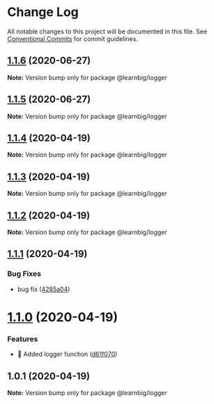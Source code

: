 # Change Log

All notable changes to this project will be documented in this file.
See [Conventional Commits](https://conventionalcommits.org) for commit guidelines.

## [1.1.6](https://github.com/dhavalptl/learnbig/compare/@learnbig/logger@1.1.5...@learnbig/logger@1.1.6) (2020-06-27)

**Note:** Version bump only for package @learnbig/logger





## [1.1.5](https://github.com/dhavalptl/learnbig/compare/@learnbig/logger@1.1.4...@learnbig/logger@1.1.5) (2020-06-27)

**Note:** Version bump only for package @learnbig/logger





## [1.1.4](https://github.com/dhavalptl/learnbig/compare/@learnbig/logger@1.1.3...@learnbig/logger@1.1.4) (2020-04-19)

**Note:** Version bump only for package @learnbig/logger





## [1.1.3](https://github.com/dhavalptl/learnbig/compare/@learnbig/logger@1.1.2...@learnbig/logger@1.1.3) (2020-04-19)

**Note:** Version bump only for package @learnbig/logger





## [1.1.2](https://github.com/dhavalptl/learnbig/compare/@learnbig/logger@1.1.1...@learnbig/logger@1.1.2) (2020-04-19)

**Note:** Version bump only for package @learnbig/logger





## [1.1.1](https://github.com/dhavalptl/learnbig/compare/@learnbig/logger@1.1.0...@learnbig/logger@1.1.1) (2020-04-19)


### Bug Fixes

* bug fix ([4285a04](https://github.com/dhavalptl/learnbig/commit/4285a04dc2b3566bc71d7c40fc104ee7ffc8b0de))





# [1.1.0](https://github.com/dhavalptl/learnbig/compare/@learnbig/logger@1.0.1...@learnbig/logger@1.1.0) (2020-04-19)


### Features

* 🎸 Added logger function ([d61f070](https://github.com/dhavalptl/learnbig/commit/d61f070b48ab8337be03fd81e000b54a22c8c685))





## 1.0.1 (2020-04-19)

**Note:** Version bump only for package @learnbig/logger
